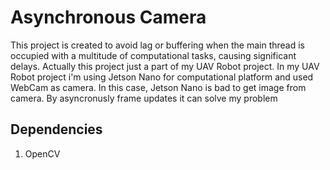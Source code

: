# Asynchronous Camera

This project is created to avoid lag or buffering when the main thread is occupied with a multitude of computational tasks, causing significant delays. Actually this project just a part of my UAV Robot project. In my UAV Robot project i'm using Jetson Nano for computational platform and used WebCam as camera. In this case, Jetson Nano is bad to get image from camera. By asyncronusly frame updates it can solve my problem

## Dependencies
1. OpenCV